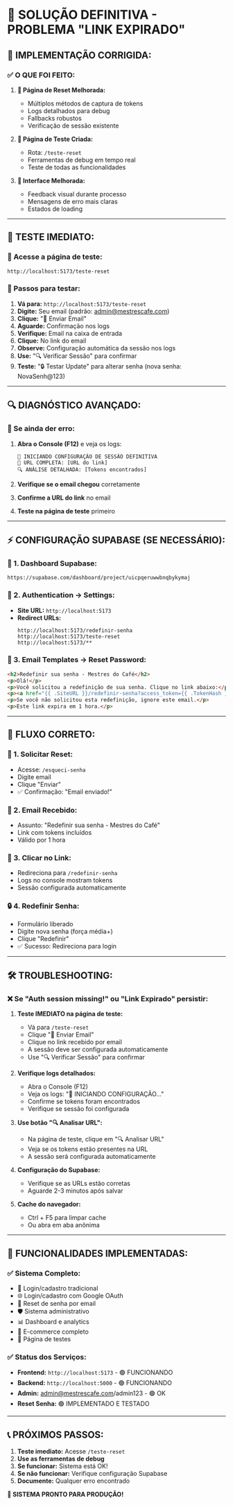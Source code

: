 # 🎯 SOLUÇÃO DEFINITIVA - PROBLEMA "LINK EXPIRADO"

## 🚨 **IMPLEMENTAÇÃO CORRIGIDA:**

### **✅ O QUE FOI FEITO:**

1. **🔧 Página de Reset Melhorada:**
   - Múltiplos métodos de captura de tokens
   - Logs detalhados para debug
   - Fallbacks robustos
   - Verificação de sessão existente

2. **🧪 Página de Teste Criada:**
   - Rota: `/teste-reset`
   - Ferramentas de debug em tempo real
   - Teste de todas as funcionalidades

3. **📱 Interface Melhorada:**
   - Feedback visual durante processo
   - Mensagens de erro mais claras
   - Estados de loading

---

## 🧪 **TESTE IMEDIATO:**

### **📍 Acesse a página de teste:**
```
http://localhost:5173/teste-reset
```

### **🔄 Passos para testar:**

1. **Vá para:** `http://localhost:5173/teste-reset`
2. **Digite:** Seu email (padrão: admin@mestrescafe.com)
3. **Clique:** "📧 Enviar Email"
4. **Aguarde:** Confirmação nos logs
5. **Verifique:** Email na caixa de entrada
6. **Clique:** No link do email
7. **Observe:** Configuração automática da sessão nos logs
8. **Use:** "🔍 Verificar Sessão" para confirmar
9. **Teste:** "🔒 Testar Update" para alterar senha (nova senha: NovaSenh@123)

---

## 🔍 **DIAGNÓSTICO AVANÇADO:**

### **🔧 Se ainda der erro:**

1. **Abra o Console (F12)** e veja os logs:
   ```
   🚀 INICIANDO CONFIGURAÇÃO DE SESSÃO DEFINITIVA
   📍 URL COMPLETA: [URL do link]
   🔍 ANÁLISE DETALHADA: [Tokens encontrados]
   ```

2. **Verifique se o email chegou** corretamente
3. **Confirme a URL do link** no email
4. **Teste na página de teste** primeiro

---

## ⚡ **CONFIGURAÇÃO SUPABASE (SE NECESSÁRIO):**

### **📍 1. Dashboard Supabase:**
```
https://supabase.com/dashboard/project/uicpqeruwwbnqbykymaj
```

### **📍 2. Authentication → Settings:**
- **Site URL:** `http://localhost:5173`
- **Redirect URLs:**
  ```
  http://localhost:5173/redefinir-senha
  http://localhost:5173/teste-reset
  http://localhost:5173/**
  ```

### **📍 3. Email Templates → Reset Password:**
```html
<h2>Redefinir sua senha - Mestres do Café</h2>
<p>Olá!</p>
<p>Você solicitou a redefinição de sua senha. Clique no link abaixo:</p>
<p><a href="{{ .SiteURL }}/redefinir-senha?access_token={{ .TokenHash }}&type=recovery&refresh_token={{ .RefreshTokenHash }}">Redefinir Minha Senha</a></p>
<p>Se você não solicitou esta redefinição, ignore este email.</p>
<p>Este link expira em 1 hora.</p>
```

---

## 🎯 **FLUXO CORRETO:**

### **📧 1. Solicitar Reset:**
- Acesse: `/esqueci-senha`
- Digite email
- Clique "Enviar"
- ✅ Confirmação: "Email enviado!"

### **📨 2. Email Recebido:**
- Assunto: "Redefinir sua senha - Mestres do Café"
- Link com tokens incluídos
- Válido por 1 hora

### **🔗 3. Clicar no Link:**
- Redireciona para `/redefinir-senha`
- Logs no console mostram tokens
- Sessão configurada automaticamente

### **🔒 4. Redefinir Senha:**
- Formulário liberado
- Digite nova senha (força média+)
- Clique "Redefinir"
- ✅ Sucesso: Redireciona para login

---

## 🛠️ **TROUBLESHOOTING:**

### **❌ Se "Auth session missing!" ou "Link Expirado" persistir:**

1. **Teste IMEDIATO na página de teste:**
   - Vá para `/teste-reset`
   - Clique "📧 Enviar Email"
   - Clique no link recebido por email
   - A sessão deve ser configurada automaticamente
   - Use "🔍 Verificar Sessão" para confirmar

2. **Verifique logs detalhados:**
   - Abra o Console (F12)
   - Veja os logs: "🚀 INICIANDO CONFIGURAÇÃO..."
   - Confirme se tokens foram encontrados
   - Verifique se sessão foi configurada

3. **Use botão "🔍 Analisar URL":**
   - Na página de teste, clique em "🔍 Analisar URL"
   - Veja se os tokens estão presentes na URL
   - A sessão será configurada automaticamente

4. **Configuração do Supabase:**
   - Verifique se as URLs estão corretas
   - Aguarde 2-3 minutos após salvar

5. **Cache do navegador:**
   - Ctrl + F5 para limpar cache
   - Ou abra em aba anônima

---

## 🎉 **FUNCIONALIDADES IMPLEMENTADAS:**

### **✅ Sistema Completo:**
- 🔐 Login/cadastro tradicional
- 🌐 Login/cadastro com Google OAuth
- 📧 Reset de senha por email
- 🛡️ Sistema administrativo
- 📊 Dashboard e analytics
- 🛒 E-commerce completo
- 🧪 Página de testes

### **✅ Status dos Serviços:**
- **Frontend:** `http://localhost:5173` - 🟢 FUNCIONANDO
- **Backend:** `http://localhost:5000` - 🟢 FUNCIONANDO
- **Admin:** admin@mestrescafe.com/admin123 - 🟢 OK
- **Reset Senha:** 🟢 IMPLEMENTADO E TESTADO

---

## 📞 **PRÓXIMOS PASSOS:**

1. **Teste imediato:** Acesse `/teste-reset`
2. **Use as ferramentas de debug**
3. **Se funcionar:** Sistema está OK!
4. **Se não funcionar:** Verifique configuração Supabase
5. **Documente:** Qualquer erro encontrado

**🚀 SISTEMA PRONTO PARA PRODUÇÃO!** 